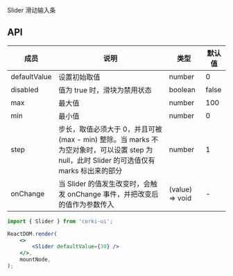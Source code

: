 Slider 滑动输入条

## API
| 成员 | 说明 | 类型 | 默认值 |
| --- | --- | --- | --- |
| defaultValue | 设置初始取值 | number | 0 |
| disabled | 值为 true 时，滑块为禁用状态 | boolean | false |
| max | 最大值 | number | 100 |
| min | 最小值 | number | 0 |
| step | 步长，取值必须大于 0，并且可被 (max - min) 整除。当 marks 不为空对象时，可以设置 step 为 null，此时 Slider 的可选值仅有 marks 标出来的部分 | number | 1 |
| onChange | 当 Slider 的值发生改变时，会触发 onChange 事件，并把改变后的值作为参数传入 | (value) => void | - |

```jsx
import { Slider } from 'corki-ui';

ReactDOM.render(
    <>
        <Slider defaultValue={30} />
    </>,
    mountNode,
);
```